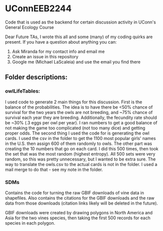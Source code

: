 # UConnEEB2244
Code that is used as the backend for certain discussion activity in UConn's General Ecology Course

Dear Future TAs,
I wrote this all and some (many) of my coding quirks are present. If you have a question about anything you can:
  1. Ask Miranda for my contact info and email me
  2. Create an issue in this repository
  3. Google me (Michael LaScaleia) and use the email you find there

## Folder descriptions:

### owlLifeTables:

I used code to generate 2 main things for this discussion. First is the balance of the probabilities. The idea is to have there be <50% chance of survival for the two years the owls are not breeding, and ~75% chance of survival each year they are breeding. Additionally, the fecundity rate should be ~30% (.3 eggs per owl per year). I ran numbers to get a good balance of not making the game too complicated (not too many dice) and getting proper odds.
The second thing I used the code for is generating the owl cards. I used the csv in the folder to get the 1100 most popular girls' names in the U.S. then assign 600 of them randomly to owls. The other part was creating the 10 numbers that go on each card. I did this 500 times, then took the set that was the most random (highest entropy). All 500 sets were very random, so this was pretty unnecessary, but I wanted to be extra sure.
The way to translate the owls.csv to the actual cards is not in the folder. I used a mail merge to do that - see my note in the folder.

### SDMs 

Contains the code for turning the raw GBIF downloads of vine data in shapefiles. Also contains the citations for the GBIF downloads and the raw data from those downloads (citation links likely will be deleted in the future).

GBIF downloads were created by drawing polygons in North America and Asia for the two vines species, then taking the first 500 records for each species in each polygon.

